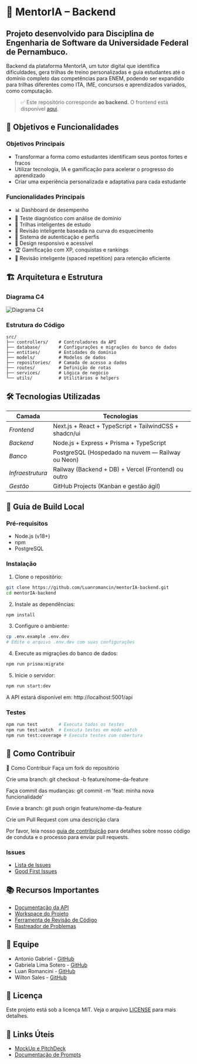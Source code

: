 # 🚀 MentorIA – Backend

## Projeto desenvolvido para Disciplina de Engenharia de Software da Universidade Federal de Pernambuco.

Backend da plataforma MentorIA, um tutor digital que identifica dificuldades, gera trilhas de treino personalizadas e guia estudantes até o domínio completo das competências para ENEM, podendo ser expandido para trilhas diferentes como ITA, IME, concursos e aprendizados variados, como computação.

> ✅ Este repositório corresponde **ao backend.** O frontend está disponível [aqui](https://github.com/gabrielalimasotero/MentorIA-Frontend).

## 🎯 Objetivos e Funcionalidades

### Objetivos Principais
- Transformar a forma como estudantes identificam seus pontos fortes e fracos
- Utilizar tecnologia, IA e gamificação para acelerar o progresso do aprendizado
- Criar uma experiência personalizada e adaptativa para cada estudante

### Funcionalidades Principais
- 📊 Dashboard de desempenho
- 🧠 Teste diagnóstico com análise de domínio
- 🎯 Trilhas inteligentes de estudo
- 🔄 Revisão inteligente baseada na curva do esquecimento
- 🔐 Sistema de autenticação e perfis
- 📱 Design responsivo e acessível
- 🏆 Gamificação com XP, conquistas e rankings
- 🚀 Revisão inteligente (spaced repetition) para retenção eficiente

## 🏗️ Arquitetura e Estrutura

### Diagrama C4
![Diagrama C4](diagrams/c4-diagram.png)

### Estrutura do Código
```plaintext
src/
├── controllers/    # Controladores da API
├── database/       # Configurações e migrações do banco de dados
├── entities/       # Entidades do domínio
├── models/         # Modelos de dados
├── repositories/   # Camada de acesso a dados
├── routes/         # Definição de rotas
├── services/       # Lógica de negócio
└── utils/          # Utilitários e helpers
```

## 🛠️ Tecnologias Utilizadas

| Camada       | Tecnologias                              |
|----------------|-------------------------------------------|
| *Frontend*  | Next.js + React + TypeScript + TailwindCSS + shadcn/ui |
| *Backend*   | Node.js + Express + Prisma + TypeScript  |
| *Banco*     | PostgreSQL (Hospedado na nuvem — Railway ou Neon) |
| *Infraestrutura* | Railway (Backend + DB) + Vercel (Frontend) ou outro |
| *Gestão*    | GitHub Projects (Kanban e gestão ágil)   |

## 🚀 Guia de Build Local

### Pré-requisitos
- Node.js (v18+)
- npm
- PostgreSQL

### Instalação

1. Clone o repositório:
```bash
git clone https://github.com/Luanromancin/mentorIA-backend.git
cd mentorIA-backend
```

2. Instale as dependências:
```bash
npm install
```

3. Configure o ambiente:
```bash
cp .env.example .env.dev
# Edite o arquivo .env.dev com suas configurações
```

4. Execute as migrações do banco de dados:
```bash
npm run prisma:migrate
```

5. Inicie o servidor:
```bash
npm run start:dev
```

A API estará disponível em: http://localhost:5001/api

### Testes
```bash
npm run test        # Executa todos os testes
npm run test:watch  # Executa testes em modo watch
npm run test:coverage # Executa testes com cobertura
```

## 🤝 Como Contribuir

🤝 Como Contribuir
Faça um fork do repositório

Crie uma branch: git checkout -b feature/nome-da-feature

Faça commit das mudanças: git commit -m 'feat: minha nova funcionalidade'

Envie a branch: git push origin feature/nome-da-feature

Crie um Pull Request com uma descrição clara


Por favor, leia nosso [guia de contribuição](CONTRIBUTING.md) para detalhes sobre nosso código de conduta e o processo para enviar pull requests.

### Issues
- [Lista de Issues](https://github.com/Luanromancin/mentorIA-backend/issues)
- [Good First Issues](https://github.com/Luanromancin/mentorIA-backend/issues?q=is%3Aopen+is%3Aissue+label%3A%22good+first+issue%22)

## 📚 Recursos Importantes

- [Documentação da API](docs/api.md)
- [Workspace do Projeto](https://github.com/orgs/mentorIA/projects/1)
- [Ferramenta de Revisão de Código](https://github.com/Luanromancin/mentorIA-backend/pulls)
- [Rastreador de Problemas](https://github.com/Luanromancin/mentorIA-backend/issues)

## 👥 Equipe

- Antonio Gabriel - [GitHub](https://github.com/gabrielclemnt)
- Gabriela Lima Sotero - [GitHub](https://github.com/gabrielalimasotero)
- Luan Romancini - [GitHub](https://github.com/Luanromancin)
- Wilton Sales - [GitHub](https://github.com/WilSales)

## 📝 Licença

Este projeto está sob a licença MIT. Veja o arquivo [LICENSE](LICENSE) para mais detalhes.

## 🔗 Links Úteis

- [MockUp e PitchDeck](https://mentor-ia-learn.lovable.app/)
- [Documentação de Prompts](https://docs.google.com/document/d/1vQBVSXb1nNO8Fk_R4xubxmScVkbGHsDdypeyhnjqInc/edit?usp=sharing)


